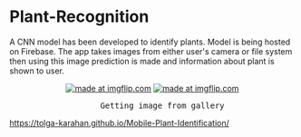 # Plant-Recognition
A CNN model has been developed to identify plants. Model is being hosted on Firebase. The app takes images from either user's camera or file system then using this image prediction is made and information about plant is shown to user.<br>
<p align=center>
<a href="https://imgflip.com/gif/325izj"><img src="https://i.imgflip.com/325izj.gif" title="made at imgflip.com"/></a>
<a href="https://imgflip.com/gif/325j30"><img src="https://i.imgflip.com/325j30.gif" title="made at imgflip.com"/></a>
<pre>                   Getting image from gallery                    Getting image from device's camera</pre>
</p>

https://tolga-karahan.github.io/Mobile-Plant-Identification/
